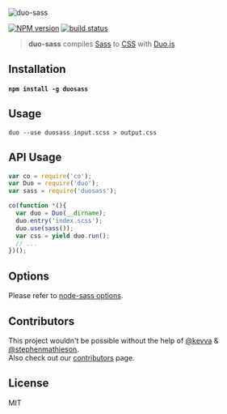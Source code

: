![duo-sass](https://i.cloudup.com/nNMvpUip5c-2000x2000.png)

[![NPM version][npm-image]][npm-url]
[![build status][travis-image]][travis-url]

> **duo-sass** compiles [Sass](http://sass-lang.com/) to [CSS](http://www.w3.org/Style/CSS/Overview.en.html) with [Duo.js](http://duojs.org/)

## Installation

#### `npm install -g duosass` 

## Usage

``` shell
duo --use duosass input.scss > output.css
```

## API Usage

``` js
var co = require('co');
var Duo = require('duo');
var sass = require('duosass');

co(function *(){
  var duo = Duo(__dirname);
  duo.entry('index.scss');
  duo.use(sass());
  var css = yield duo.run();
  // ...
})();
```

## Options

Please refer to [node-sass options](https://github.com/sass/node-sass#usage).

## Contributors

This project wouldn't be possible without the help of [@kevva](https://github.com/kevva) & [@stephenmathieson](https://github.com/stephenmathieson).<br>
Also check out our [contributors](https://github.com/stephenway/duo-sass/graphs/contributors) page.

## License

MIT

[npm-image]: https://img.shields.io/npm/v/duosass.svg?style=flat
[npm-url]: https://npmjs.org/package/duosass
[travis-image]: https://img.shields.io/travis/stephenway/duo-sass.svg?style=flat
[travis-url]: https://travis-ci.org/stephenway/duo-sass

